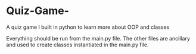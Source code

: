 # Quiz-Game-
A quiz game I built in python to learn more about OOP and classes

Everything should be run from the main.py file. The other files are ancillary and used to create classes instantiated in the main.py file. 
